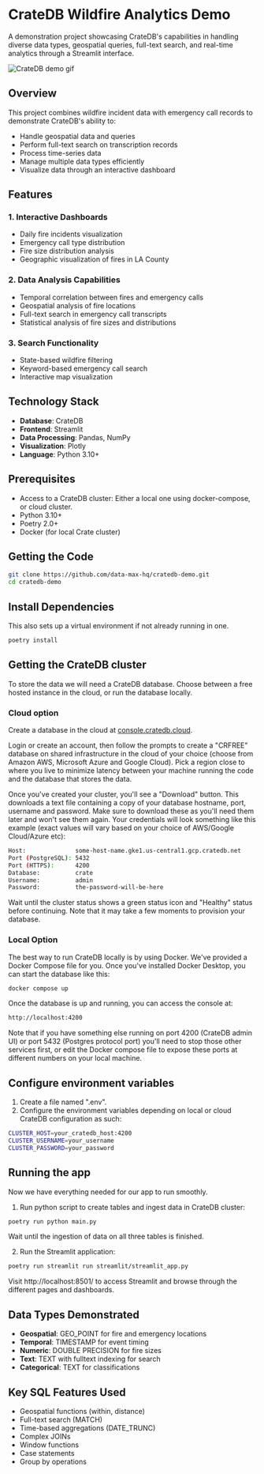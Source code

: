 # CrateDB Wildfire Analytics Demo

A demonstration project showcasing CrateDB's capabilities in handling diverse data types, geospatial queries, full-text search, and real-time analytics through a Streamlit interface.

![CrateDB demo gif](/cratedb-demo-gif.gif)

## Overview

This project combines wildfire incident data with emergency call records to demonstrate CrateDB's ability to:
- Handle geospatial data and queries
- Perform full-text search on transcription records
- Process time-series data
- Manage multiple data types efficiently
- Visualize data through an interactive dashboard


## Features

### 1. Interactive Dashboards
- Daily fire incidents visualization
- Emergency call type distribution
- Fire size distribution analysis
- Geographic visualization of fires in LA County

### 2. Data Analysis Capabilities
- Temporal correlation between fires and emergency calls
- Geospatial analysis of fire locations
- Full-text search in emergency call transcripts
- Statistical analysis of fire sizes and distributions

### 3. Search Functionality
- State-based wildfire filtering
- Keyword-based emergency call search
- Interactive map visualization

## Technology Stack

- **Database**: CrateDB
- **Frontend**: Streamlit
- **Data Processing**: Pandas, NumPy
- **Visualization**: Plotly
- **Language**: Python 3.10+

## Prerequisites
* Access to a CrateDB cluster: Either a local one using docker-compose, or cloud cluster.
* Python 3.10+
* Poetry 2.0+
* Docker (for local Crate cluster)


## Getting the Code
```bash
git clone https://github.com/data-max-hq/cratedb-demo.git
cd cratedb-demo
```

## Install Dependencies

This also sets up a virtual environment if not already running in one.

```bash
poetry install
```

## Getting the CrateDB cluster
To store the data we will need a CrateDB database. Choose between a free hosted instance in the cloud, or run the database locally.

### Cloud option

Create a database in the cloud at [console.cratedb.cloud](https://console.cratedb.cloud/).

Login or create an account, then follow the prompts to create a "CRFREE" database on shared infrastructure in the cloud of your choice (choose from Amazon AWS, Microsoft Azure and Google Cloud). Pick a region close to where you live to minimize latency between your machine running the code and the database that stores the data.

Once you've created your cluster, you'll see a "Download" button. This downloads a text file containing a copy of your database hostname, port, username and password. Make sure to download these as you'll need them later and won't see them again. Your credentials will look something like this example (exact values will vary based on your choice of AWS/Google Cloud/Azure etc):

```bash
Host:              some-host-name.gke1.us-central1.gcp.cratedb.net
Port (PostgreSQL): 5432
Port (HTTPS):      4200
Database:          crate
Username:          admin
Password:          the-password-will-be-here
```
Wait until the cluster status shows a green status icon and "Healthy" status before continuing. Note that it may take a few moments to provision your database.

### Local Option
The best way to run CrateDB locally is by using Docker. We've provided a Docker Compose file for you. Once you've installed Docker Desktop, you can start the database like this:
```bash
docker compose up
```
Once the database is up and running, you can access the console at:

```bash
http://localhost:4200
```
Note that if you have something else running on port 4200 (CrateDB admin UI) or port 5432 (Postgres protocol port) you'll need to stop those other services first, or edit the Docker compose file to expose these ports at different numbers on your local machine.

## Configure environment variables

1. Create a file named ".env".
2. Configure the environment variables depending on local or cloud CrateDB configuration as such:
```bash
CLUSTER_HOST=your_cratedb_host:4200
CLUSTER_USERNAME=your_username
CLUSTER_PASSWORD=your_password
```

## Running the app

Now we have everything needed for our app to run smoothly.

1. Run python script to create tables and ingest data in CrateDB cluster:
```bash
poetry run python main.py
```   
Wait until the ingestion of data on all three tables is finished.

2. Run the Streamlit application:
```bash
poetry run streamlit run streamlit/streamlit_app.py
```
Visit http://localhost:8501/ to access Streamlit and browse through the different pages and dashboards.

## Data Types Demonstrated

- **Geospatial**: GEO_POINT for fire and emergency locations
- **Temporal**: TIMESTAMP for event timing
- **Numeric**: DOUBLE PRECISION for fire sizes
- **Text**: TEXT with fulltext indexing for search
- **Categorical**: TEXT for classifications

## Key SQL Features Used

- Geospatial functions (within, distance)
- Full-text search (MATCH)
- Time-based aggregations (DATE_TRUNC)
- Complex JOINs
- Window functions
- Case statements
- Group by operations

